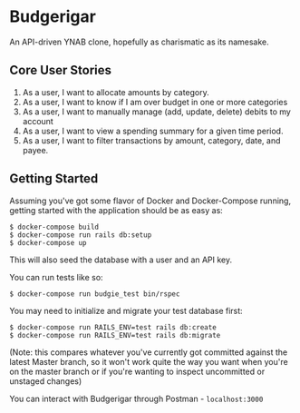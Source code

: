 # Budgerigar

An API-driven YNAB clone, hopefully as charismatic as its namesake.

## Core User Stories

1. As a user, I want to allocate amounts by category.
2. As a user, I want to know if I am over budget in one or more categories
3. As a user, I want to manually manage (add, update, delete) debits to my
   account
4. As a user, I want to view a spending summary for a given time period.
5. As a user, I want to filter transactions by amount, category, date, and
   payee.

## Getting Started

Assuming you've got some flavor of Docker and Docker-Compose running, getting
started with the application should be as easy as:

```shell
$ docker-compose build
$ docker-compose run rails db:setup
$ docker-compose up
```

This will also seed the database with a user and an API key.

You can run tests like so:

```shell
$ docker-compose run budgie_test bin/rspec
```

You may need to initialize and migrate your test database first:

```shell
$ docker-compose run RAILS_ENV=test rails db:create
$ docker-compose run RAILS_ENV=test rails db:migrate
```

(Note: this compares whatever you've currently got committed against the latest
Master branch, so it won't work quite the way you want when you're on the master
branch or if you're wanting to inspect uncommitted or unstaged changes)

You can interact with Budgerigar through Postman - `localhost:3000`
